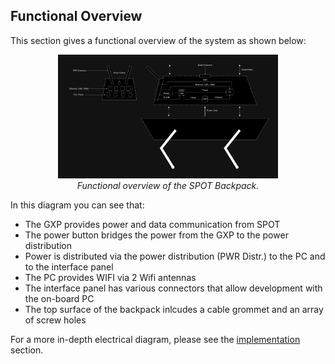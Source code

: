 ## Functional Overview

This section gives a functional overview of the system as shown below: 

<p align="center" width="100%">
    <img src="../Images/Diagrams/CHARISMA_sys_arch_dark.png" style="width:70%">
    <br>
    <em>Functional overview of the SPOT Backpack.</em>
</p>

In this diagram you can see that:
- The GXP provides power and data communication from SPOT 
- The power button bridges the power from the GXP to the power distribution
- Power is distributed via the power distribution (PWR Distr.) to the PC and to the interface panel
- The PC provides WIFI via 2 Wifi antennas
- The interface panel has various connectors that allow development with the on-board PC
- The top surface of the backpack inlcudes a cable grommet and an array of screw holes

For a more in-depth electrical diagram, please see the [implementation](/Documentation/07-Implementation.md) section.